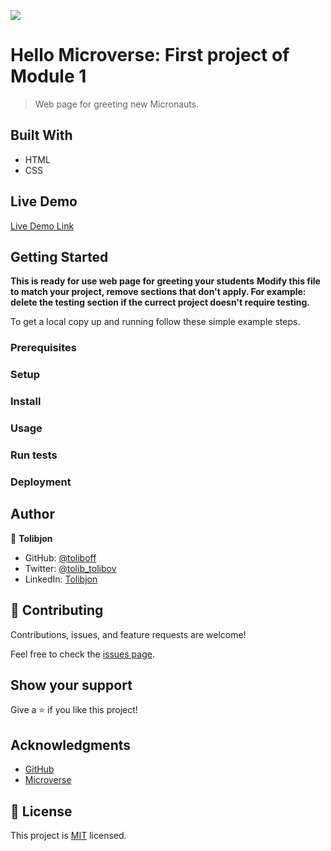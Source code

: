![](https://img.shields.io/badge/Microverse-blueviolet)

# Hello Microverse: First project of Module 1

> Web page for greeting new Micronauts.


## Built With

- HTML
- CSS

## Live Demo

[Live Demo Link](https://livedemo.com)

## Getting Started

**This is ready for use web page for greeting your students**
**Modify this file to match your project, remove sections that don't apply. For example: delete the testing section if the currect project doesn't require testing.**


To get a local copy up and running follow these simple example steps.

### Prerequisites
    
### Setup

### Install

### Usage

### Run tests

### Deployment




## Author

👤 **Tolibjon**

- GitHub: [@toliboff](https://https://github.com/toliboff)
- Twitter: [@tolib_tolibov](https://twitter.com/tolib_tolibov)
- LinkedIn: [Tolibjon](https://linkedin.com/in/tolibjon-tolibov)

## 🤝 Contributing

Contributions, issues, and feature requests are welcome!

Feel free to check the [issues page](../../issues/).

## Show your support

Give a ⭐️ if you like this project!

## Acknowledgments

* [GitHub](https://www.github.com)
* [Microverse](https://microverse.org)


## 📝 License

This project is [MIT](./MIT.md) licensed.